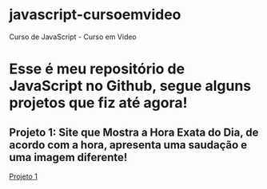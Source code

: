 # javascript-cursoemvideo
Curso de JavaScript - Curso em Video

<h1>Esse é meu repositório de JavaScript no Github, segue alguns projetos que fiz até agora!</h1>

<h2>Projeto 1: Site que Mostra a Hora Exata do Dia, de acordo com a hora, apresenta uma saudação e uma imagem diferente!</h2>

<a href="Aulas/Modulo D/Exercicios JavaScript/Parte 1/index.html" target="_blank">Projeto 1</a>

